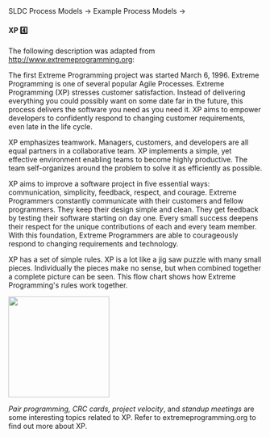 <link rel="stylesheet" href="{{baseUrl}}/css/textbook.css">

<div class="website-content">

<div id="path">SLDC Process Models &rarr; Example Process Models &rarr;</div>

<div id="title">

#### XP :four:

</div>

<div id="body">

The following description was adapted from http://www.extremeprogramming.org:

<tip-box>

The first Extreme Programming project was started March 6, 1996. Extreme Programming is one of several popular Agile Processes. Extreme Programming (XP) stresses customer satisfaction.
Instead of delivering everything you could possibly want on some date far in the future, this process delivers the software you need as you need it.
XP aims to empower developers to confidently respond to changing customer requirements, even late in the life cycle.

XP emphasizes teamwork. Managers, customers, and developers are all equal partners in a collaborative team. XP implements a simple,
yet effective environment enabling teams to become highly productive. The team self-organizes around the problem to solve it as efficiently as possible.

XP aims to improve a software project in five essential ways: communication, simplicity, feedback, respect, and courage. Extreme Programmers constantly
communicate with their customers and fellow programmers. They keep their design simple and clean. They get feedback by testing their software starting on day one.
Every small success deepens their respect for the unique contributions of each and every team member. With this foundation,
Extreme Programmers are able to courageously respond to changing requirements and technology.

XP has a set of simple rules. XP is a lot like a jig saw puzzle with many small pieces. Individually the pieces make no sense,
but when combined together a complete picture can be seen. This flow chart shows how Extreme Programming's rules work together.

<img src="{{baseUrl}}/processModels/exampleProcessModels/xp/images/diagram.png" height="200" />
<p/>

</tip-box>

_Pair programming, CRC cards, project velocity_, and _standup meetings_ are some interesting topics related to XP. Refer to extremeprogramming.org to find out more about XP.

</div>

<div id="extras">
<div>

</div>
